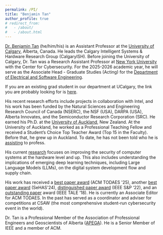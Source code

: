 ```yaml
---
permalink: /PI/
title: "Benjamin Tan"
author_profile: true
# redirect_from: 
#   - /about/
#   - /about.html
---
```


[Dr. Benjamin Tan](https://profiles.ucalgary.ca/peng-seng-benjamin-tan) (he/him/his) is an Assistant Professor at the [University of Calgary](https://www.ucalgary.ca), Alberta, Canada. He leads the Calgary Intelligent Systems & Hardware Research Group (CalgaryISH). Before joining the University of Calgary, Dr. Tan was a Research Assistant Professor at [New York University](https://engineering.nyu.edu/academics/departments/electrical-and-computer-engineering) with the Center for Cybersecurity.  For the 2025-2026 academic year, he will serve as the Associate Head - Graduate Studies (Acting) for the [Department of Electrical and Software Engineering](https://schulich.ucalgary.ca/electrical-software). 

If you are an existing grad student in our department at UCalgary, the link you are probably looking for is [here](https://schulich.ucalgary.ca/electrical-software/programs/graduate/program-resources).

His recent research efforts include projects in collaboration with Intel, and his work has been funded by the Natural Sciences and Engineering Research Council of Canada (NSERC), the NSF (USA), DARPA (USA), Alberta Innovates, and the Semiconductor Research Corporation (SRC). He earned his Ph.D. at the [University of Auckland](https://www.auckland.ac.nz/en/engineering/about-the-faculty/engineering/electrical-computer-and-software-engineering.html), New Zealand. At the University of Auckland, he worked as a Professional Teaching Fellow and received a Student’s Choice Top Teacher Award (Top 15 in the Faculty). Before that, he grew up in Auckland. To date, he has not been told who he is [assisting](https://en.wikipedia.org/wiki/Academic_ranks_in_Canada) to profess. 

His current [research](https://scholar.google.com/citations?user=GOjr_RAAAAAJ) focuses on improving the security of computer systems at the hardware level and up. This also includes understanding the implications of emerging deep learning techniques, including Large Language Models (LLMs), on the digital system development flow and supply chain.

His work has received a [best paper award](https://dl.acm.org/doi/10.1145/3643681) (ACM TODAES '25), another [best paper award](http://doi.org/10.1109/LES.2023.3329417) (SeHAS'24), [distinguished paper award](https://dl.acm.org/doi/10.1145/3610721) (IEEE S&P ‘22), and an [outstanding paper](http://doi.org/10.1109/TALE.2018.8615423) award (IEEE TALE ‘18). He is currently an Associate Editor for ACM TODAES. In the past has served as a coordinator and adviser for competitions at CSAW (the most comprehensive student-run cybersecurity event in the world). 

Dr. Tan is a Professional Member of the Association of Professional Engineers and Geoscientists of Alberta ([APEGA](https://www.apega.ca/members/member-directory?term=300558&page=1)). He is a Senior Member of IEEE and a member of ACM. 
